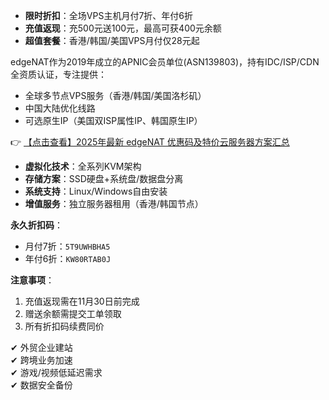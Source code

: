 
- **限时折扣**：全场VPS主机月付7折、年付6折
- **充值返现**：充500元送100元，最高可获400元余额
- **超值套餐**：香港/韩国/美国VPS月付仅28元起

edgeNAT作为2019年成立的APNIC会员单位(ASN139803)，持有IDC/ISP/CDN全资质认证，专注提供：
- 全球多节点VPS服务（香港/韩国/美国洛杉矶）
- 中国大陆优化线路
- 可选原生IP（美国双ISP属性IP、韩国原生IP）

👉 [【点击查看】2025年最新 edgeNAT 优惠码及特价云服务器方案汇总](https://bit.ly/edgenat)

- **虚拟化技术**：全系列KVM架构
- **存储方案**：SSD硬盘+系统盘/数据盘分离
- **系统支持**：Linux/Windows自由安装
- **增值服务**：独立服务器租用（香港/韩国节点）

**永久折扣码**：
- 月付7折：`5T9UWHBHA5`
- 年付6折：`KW80RTAB0J`

**注意事项**：
1. 充值返现需在11月30日前完成
2. 赠送余额需提交工单领取
3. 所有折扣码续费同价

✔ 外贸企业建站  
✔ 跨境业务加速  
✔ 游戏/视频低延迟需求  
✔ 数据安全备份
